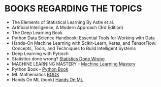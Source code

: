 # BOOKS REGARDING THE TOPICS
- The Elements of Statistical Learning By Astie et al.
- Artificial Intelligence, A Modern Approach (3rd Edition)
- The Deep Learning Book
- Python Data Science Handbook: Essential Tools for Working with Data
- Hands-On Machine Learning with Scikit-Learn, Keras, and TensorFlow: Concepts, Tools, and Techniques to Build Intelligent Systems
- Deep Learning with Pytorch
- Statistics done wrong? [Statistics Done Wrong](https://www.statisticsdonewrong.com/)
- MACHINE LEARNING MASTERY - [Machine Learning Mastery](https://machinelearningmastery.com/start-here/)
- Python Book - [Python Book](https://drive.google.com/file/d/1lYVyQs7jiPChQrJdd3MjbIgSJwMVuL1y/view?usp=sharing)
- ML Mathematics [BOOK](https://mml-book.github.io/)
- Hands On ML (book) [Hands On ML](https://github.com/ageron/handson-ml3)
